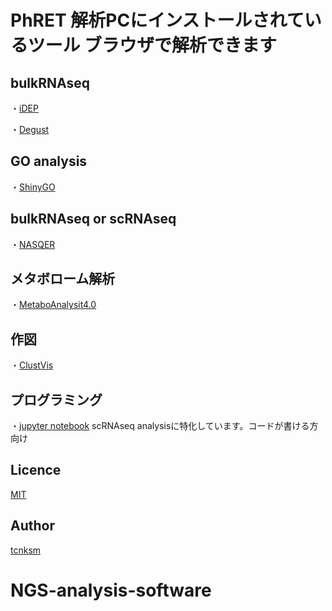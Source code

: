 PhRET 解析PCにインストールされているツール
ブラウザで解析できます
========================================================


## bulkRNAseq
・[iDEP](http://10.164.179.3/idep92/)

・[Degust](http://10.164.179.3:8001/)



## GO analysis
・[ShinyGO](http://10.164.179.3/go60/)



## bulkRNAseq or scRNAseq
・[NASQER](http://10.164.179.3:8083/)



## メタボローム解析
・[MetaboAnalysit4.0](http://10.164.179.3:8080/MetaboAnalyst/faces/home.xhtml)



## 作図
・[ClustVis](http://10.164.179.3:3737/)



## プログラミング
・[jupyter notebook](http://10.164.179.3:8888/tree)  scRNAseq analysisに特化しています。コードが書ける方向け



## Licence



[MIT](https://github.com/tcnksm/tool/blob/master/LICENCE)

## Author

[tcnksm](https://github.com/tcnksm)

# NGS-analysis-software

